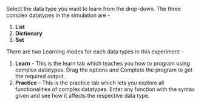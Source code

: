 Select the data type you want to learn from the drop-down. The three complex datatypes in the simulation are - 

1. <b>List</b>
2. <b>Dictionary</b>
3. <b>Set</b>

There are two Learning modes for each data types in this experiment - 
1. <b>Learn</b> - This is the learn tab which teaches you how to program using complex datatypes. Drag the options and Complete the program to get the required output.
2. <b>Practice</b> - This is the practice tab which lets you explore all functionalities of complex datatypes. Enter any function with the syntax given and see how it affects the respective data type.
